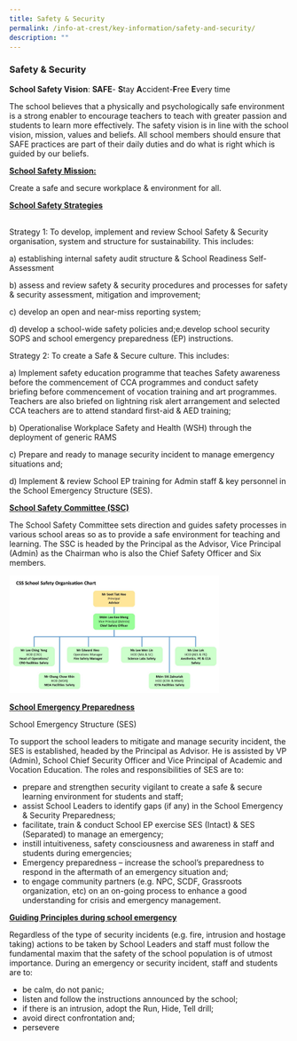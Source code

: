 ```yaml
---
title: Safety & Security
permalink: /info-at-crest/key-information/safety-and-security/
description: ""
---
```

### Safety &amp; Security

**School Safety Vision**:&nbsp;**SAFE**\-&nbsp;**S**tay&nbsp;**A**ccident-**F**ree&nbsp;**E**very time  

The school believes that a physically and psychologically safe environment is a strong enabler to encourage teachers to teach with greater passion and students to learn more effectively. The safety vision is in line with the school vision, mission, values and beliefs. All school members should ensure that SAFE practices are part of their daily duties and do what is right which is guided by our beliefs.  

  
<p style="text-align: left;"><u><b>School Safety Mission:</b></u></p> 

Create a safe and secure workplace &amp; environment for all.  

  

<p style="text-align: left;"><u><b>School Safety Strategies</b></u></p> 
<br>
Strategy 1: To develop, implement and review School Safety &amp; Security organisation, system and structure for sustainability. This includes:  

  

a) establishing internal safety audit structure &amp; School Readiness Self-Assessment

b) assess and review safety &amp; security procedures and processes for safety &amp; security assessment, mitigation and improvement;

c) develop an open and near-miss reporting system;

d) develop a school-wide safety policies and;e.develop school security SOPS and school emergency preparedness (EP) instructions.

  

Strategy 2: To create a Safe &amp; Secure culture. This includes:

  

a) Implement safety education programme that teaches Safety awareness before the commencement of CCA programmes and conduct safety briefing before commencement of vocation training and art programmes. Teachers are also briefed on lightning risk alert arrangement and selected CCA teachers are to attend standard first-aid &amp; AED training;

b) Operationalise Workplace Safety and Health (WSH) through the deployment of generic RAMS

c) Prepare and ready to manage security incident to manage emergency situations and;

d) Implement &amp; review School EP training for Admin staff &amp; key personnel in the School Emergency Structure (SES).

  
<p style="text-align: left;"><u><b>School Safety Committee (SSC)</b></u></p>   
 

The School Safety Committee sets direction and guides safety processes in various school areas so as to provide a safe environment for teaching and learning. The SSC is headed by the Principal as the Advisor, Vice Principal (Admin) as the Chairman who is also the Chief Safety Officer and Six members.  

<img src="/images/sas1.jpg" style="width:75%">

<p style="text-align: left;"><u><b>School Emergency Preparedness</b></u></p>   

School Emergency Structure (SES)  

To support the school leaders to mitigate and manage security incident, the SES is established, headed by the Principal as Advisor. He is assisted by VP (Admin), School Chief Security Officer and Vice Principal of Academic and Vocation Education. The roles and responsibilities of SES are to:

  

*   prepare and strengthen security vigilant to create a safe &amp; secure learning environment for students and staff;
*   assist School Leaders to identify gaps (if any) in the School Emergency &amp; Security Preparedness;
*   facilitate, train &amp; conduct School EP exercise SES (Intact) &amp; SES (Separated) to manage an emergency;
*   instill intuitiveness, safety consciousness and awareness in staff and students during emergencies;
*   Emergency preparedness – increase the school’s preparedness to respond in the aftermath of an emergency situation and;
*   to engage community partners (e.g. NPC, SCDF, Grassroots organization, etc) on an on-going process to enhance a good understanding for crisis and emergency management.

  
<p style="text-align: left;"><u><b>Guiding Principles during school emergency</b></u></p> 


Regardless of the type of security incidents (e.g. fire, intrusion and hostage taking) actions to be taken by School Leaders and staff must follow the fundamental maxim that the safety of the school population is of utmost importance. During an emergency or security incident, staff and students are to:  

  

*   be calm, do not panic;
*   listen and follow the instructions announced by the school;
*   if there is an intrusion, adopt the Run, Hide, Tell drill;
*   avoid direct confrontation and;
*   persevere
